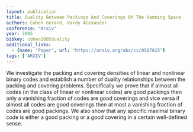 ```yaml
---
layout: publication
title: Duality Between Packings And Coverings Of The Hamming Space
authors: Cohen Gérard, Vardy Alexander
conference: "Arxiv"
year: 2005
bibkey: cohen2005duality
additional_links:
  - {name: "Paper", url: "https://arxiv.org/abs/cs/0507015"}
tags: ['ARXIV']
---
```

We investigate the packing and covering densities of linear and nonlinear binary codes and establish a number of duality relationships between the packing and covering problems. Specifically we prove that if almost all codes (in the class of linear or nonlinear codes) are good packings then only a vanishing fraction of codes are good coverings and vice versa if almost all codes are good coverings then at most a vanishing fraction of codes are good packings. We also show that any specific maximal binary code is either a good packing or a good covering in a certain well-defined sense.
